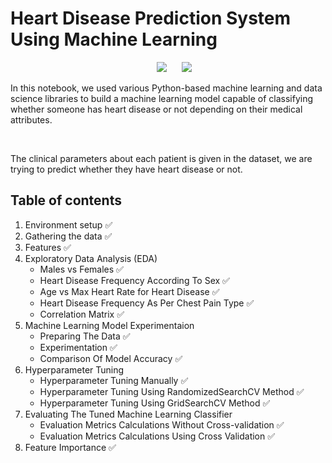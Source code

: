 # Heart Disease Prediction System Using Machine Learning
<p align=center><img src="https://img.shields.io/badge/Last%20Commit-November-brightgreen" hspace=20> <img src="https://img.shields.io/badge/Project%20Status-Open-brightgreen"></p>
<p>In this notebook, we used various Python-based machine learning and data science libraries to build a machine learning model capable of classifying whether someone has heart disease or not depending on their medical attributes.</p><br>
<p>The clinical parameters about each patient is given in the dataset, we are trying to predict whether they have heart disease or not.</p>

## Table of contents
1. Environment setup :white_check_mark:
2. Gathering the data :white_check_mark:
3. Features :white_check_mark:
4. Exploratory Data Analysis (EDA)
    - Males vs Females :white_check_mark:
    - Heart Disease Frequency According To Sex :white_check_mark:
    - Age vs Max Heart Rate for Heart Disease :white_check_mark:
    - Heart Disease Frequency As Per Chest Pain Type :white_check_mark:
    - Correlation Matrix :white_check_mark:
5. Machine Learning Model Experimentaion
    - Preparing The Data :white_check_mark:
    - Experimentation :white_check_mark:
    - Comparison Of Model Accuracy :white_check_mark:
6. Hyperparameter Tuning
    - Hyperparameter Tuning Manually :white_check_mark:
    - Hyperparameter Tuning Using RandomizedSearchCV Method :white_check_mark:
    - Hyperparameter Tuning Using GridSearchCV Method :white_check_mark:
7. Evaluating The Tuned Machine Learning Classifier
    - Evaluation Metrics Calculations Without Cross-validation :white_check_mark:
    - Evaluation Metrics Calculations Using Cross Validation :white_check_mark:
8. Feature Importance :white_check_mark:
